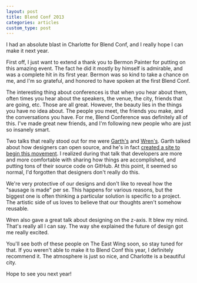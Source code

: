 ```yaml
---
layout: post
title: Blend Conf 2013
categories: articles
custom_type: post
---
```

I had an absolute blast in Charlotte for Blend Conf, and I really hope I can make it next year.

First off, I just want to extend a thank you to Bermon Painter for putting on this amazing event. The fact he did it mostly by himself is admirable, and was a complete hit in its first year. Bermon was so kind to take a chance on me, and I'm so grateful, and honored to have spoken at the first Blend Conf. 

The interesting thing about conferences is that when you hear about them, often times you hear about the speakers, the venue, the city, friends that are going, etc. Those are all great. However, the beauty lies in the things you have no idea about. The people you meet, the friends you make, and the conversations you have. For me, Blend Conference was definitely all of this. I've made great new friends, and I'm following new people who are just so insanely smart. 

Two talks that really stood out for me were [Garth's](http://www.garthdb.com/) and [Wren's](http://wrenlanier.com/). Garth talked about how designers can open source, and he's in fact [created a site to begin this movement](http://opensourcedesign.is/). I realized during that talk that developers are more and more comfortable with sharing how things are accomplished, and putting tons of their source code on GitHub. At this point, it seemed so normal, I'd forgotten that designers don't really do this.

We're very protective of our designs and don't like to reveal how the "sausage is made" per se. This happens for various reasons, but the biggest one is often thinking a particular solution is specific to a project. The artistic side of us loves to believe that our thoughts aren't somehow reusable.

Wren also gave a great talk about designing on the z-axis. It blew my mind. That's really all I can say. The way she explained the future of design got me really excited.

You'll see both of these people on The East Wing soon, so stay tuned for that. If you weren't able to make it to Blend Conf this year, I definitely recommend it. The atmosphere is just so nice, and Charlotte is a beautiful city.

Hope to see you next year!